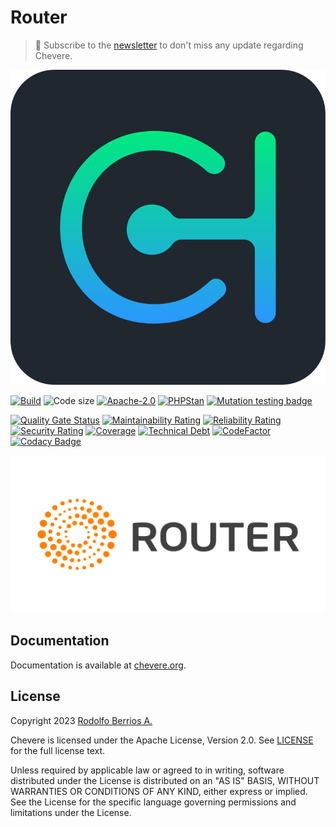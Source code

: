 # Router

> 🔔 Subscribe to the [newsletter](https://chv.to/chevere-newsletter) to don't miss any update regarding Chevere.

![Chevere](chevere.svg)

[![Build](https://img.shields.io/github/actions/workflow/status/chevere/router/test.yml?branch=0.5&style=flat-square)](https://github.com/chevere/router/actions)
![Code size](https://img.shields.io/github/languages/code-size/chevere/router?style=flat-square)
[![Apache-2.0](https://img.shields.io/github/license/chevere/router?style=flat-square)](LICENSE)
[![PHPStan](https://img.shields.io/badge/PHPStan-level%209-blueviolet?style=flat-square)](https://phpstan.org/)
[![Mutation testing badge](https://img.shields.io/endpoint?style=flat-square&url=https%3A%2F%2Fbadge-api.stryker-mutator.io%2Fgithub.com%2Fchevere%2Frouter%2F0.5)](https://dashboard.stryker-mutator.io/reports/github.com/chevere/router/0.5)

[![Quality Gate Status](https://sonarcloud.io/api/project_badges/measure?project=chevere_router&metric=alert_status)](https://sonarcloud.io/dashboard?id=chevere_router)
[![Maintainability Rating](https://sonarcloud.io/api/project_badges/measure?project=chevere_router&metric=sqale_rating)](https://sonarcloud.io/dashboard?id=chevere_router)
[![Reliability Rating](https://sonarcloud.io/api/project_badges/measure?project=chevere_router&metric=reliability_rating)](https://sonarcloud.io/dashboard?id=chevere_router)
[![Security Rating](https://sonarcloud.io/api/project_badges/measure?project=chevere_router&metric=security_rating)](https://sonarcloud.io/dashboard?id=chevere_router)
[![Coverage](https://sonarcloud.io/api/project_badges/measure?project=chevere_router&metric=coverage)](https://sonarcloud.io/dashboard?id=chevere_router)
[![Technical Debt](https://sonarcloud.io/api/project_badges/measure?project=chevere_router&metric=sqale_index)](https://sonarcloud.io/dashboard?id=chevere_router)
[![CodeFactor](https://www.codefactor.io/repository/github/chevere/router/badge)](https://www.codefactor.io/repository/github/chevere/router)
[![Codacy Badge](https://app.codacy.com/project/badge/Grade/b956754f8ff04aaa9ca24a6e4cc21661)](https://www.codacy.com/gh/chevere/router/dashboard)

![Router](.github/banner/router-logo.svg)

## Documentation

Documentation is available at [chevere.org](https://chevere.org/packages/router).

## License

Copyright 2023 [Rodolfo Berrios A.](https://rodolfoberrios.com/)

Chevere is licensed under the Apache License, Version 2.0. See [LICENSE](LICENSE) for the full license text.

Unless required by applicable law or agreed to in writing, software distributed under the License is distributed on an "AS IS" BASIS, WITHOUT WARRANTIES OR CONDITIONS OF ANY KIND, either express or implied. See the License for the specific language governing permissions and limitations under the License.
